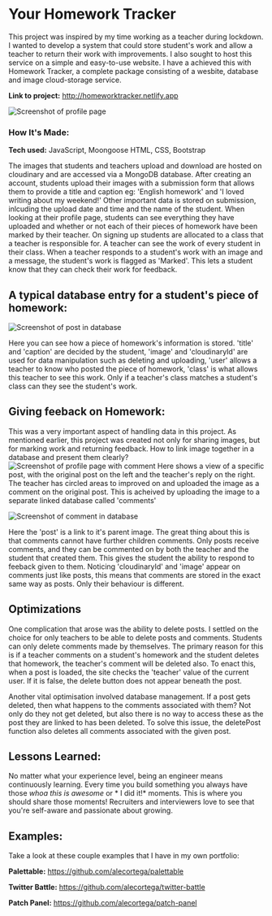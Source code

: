 # Your Homework Tracker
This project was inspired by my time working as a teacher during lockdown. I wanted to develop a system that could store student's work and allow a teacher to return their work with improvements. I also sought to host this service on a simple and easy-to-use website. I have a achieved this with Homework Tracker, a complete package consisting of a wesbite, database and image cloud-storage service.

**Link to project:** http://homeworktracker.netlify.app

![Screenshot of profile page](https://i.ibb.co/419zC1m/frontpage.png)

### How It's Made:

**Tech used:** JavaScript, Moongoose HTML, CSS, Bootstrap

The images that students and teachers upload and download are hosted on cloudinary and are accessed via a MongoDB database. After creating an account, students upload their images with a submission form that allows them to provide a title and caption eg: 'English homework' and 'I loved writing about my weekend!' Other important data is stored on submission, inlcuding the upload date and time and the name of the student. When looking at their profile page, students can see everything they have uploaded and whether or not each of their pieces of homework have been marked by their teacher.
On signing up students are allocated to a class that a teacher is responsible for. A teacher can see the work of every student in their class. When a teacher responds to a student's work with an image and a message, the student's work is flagged as 'Marked'. This lets a student know that they can check their work for feedback.

## A typical database entry for a student's piece of homework:
![Screenshot of post in database](https://i.ibb.co/DWSc3Wt/database.png)

Here you can see how a piece of homework's information is stored. 'title' and 'caption' are decided by the student, 'image' and 'cloudinaryId' are used for data manipulation such as deleting and uploading, 'user' allows a teacher to know who posted the piece of homework, 'class' is what allows this teacher to see this work. Only if a teacher's class matches a student's class can they see the student's work.



## Giving feeback on Homework:
This was a very important aspect of handling data in this project. As mentioned earlier, this project was created not only for sharing images, but for marking work and returning feedback. How to link image together in a database and present them clearly?
![Screenshot of profile page with comment](https://i.ibb.co/4Tpk7ZY/profile.png)
Here shows a view of a specific post, with the original post on the left and the teacher's reply on the right. The teacher has circled areas to improved on and uploaded the image as a comment on the original post. This is acheived by uploading the image to a separate linked database called 'comments'

![Screenshot of comment in database](https://i.ibb.co/j5MT1HB/comment.png)

Here the 'post' is a link to it's parent image. The great thing about this is that comments cannot have further children comments. Only posts receive comments, and they can be commented on by both the teacher and the student that created them. This gives the student the ability to respond to feeback given to them.
Noticing 'cloudinaryId' and 'image' appear on comments just like posts, this means that comments are stored in the exact same way as posts. Only their behaviour is different.

## Optimizations

One complication that arose was the ability to delete posts. I settled on the choice for only teachers to be able to delete posts and comments. Students can only delete comments made by themselves. The primary reason for this is if a teacher comments on a student's homework and the student deletes that homework, the teacher's comment will be deleted also. To enact this, when a post is loaded, the site checks the 'teacher' value of the current user. If it is false, the delete button does not appear beneath the post.

Another vital optimisation involved database management. If a post gets deleted, then what happens to the comments associated with them? Not only do they not get deleted, but also there is no way to access these as the post they are linked to has been deleted. To solve this issue, the deletePost function also deletes all comments associated with the given post.

## Lessons Learned:

No matter what your experience level, being an engineer means continuously learning. Every time you build something you always have those *whoa this is awesome* or * I did it!* moments. This is where you should share those moments! Recruiters and interviewers love to see that you're self-aware and passionate about growing.

## Examples:
Take a look at these couple examples that I have in my own portfolio:

**Palettable:** https://github.com/alecortega/palettable

**Twitter Battle:** https://github.com/alecortega/twitter-battle

**Patch Panel:** https://github.com/alecortega/patch-panel
